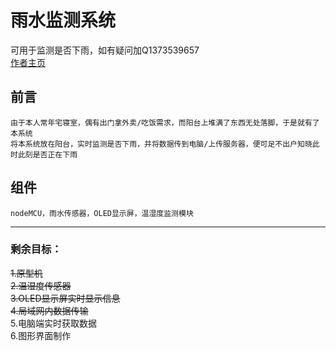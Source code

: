 # 雨水监测系统  
   可用于监测是否下雨，如有疑问加Q1373539657  
   [作者主页](https://github.com/coder-Zzx)
   

## 前言
    由于本人常年宅寝室，偶有出门拿外卖/吃饭需求，而阳台上堆满了东西无处落脚，于是就有了本系统  
    将本系统放在阳台，实时监测是否下雨，并将数据传到电脑/上传服务器，便可足不出户知晓此时此刻是否正在下雨

## 组件
    nodeMCU，雨水传感器，OLED显示屏，温湿度监测模块

******

### 剩余目标：
   ~~1.原型机    
   2.温湿度传感器  
   3.OLED显示屏实时显示信息  
   4.局域网内数据传输~~  
   5.电脑端实时获取数据  
   6.图形界面制作  
    

